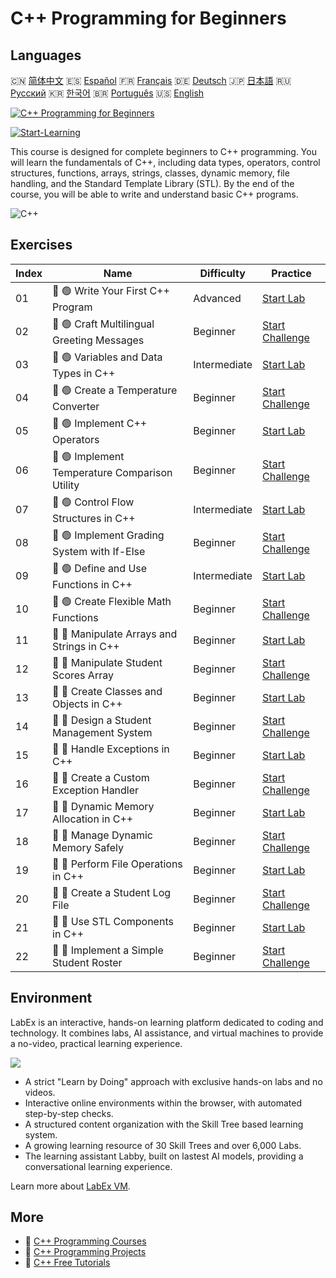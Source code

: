 # C++ Programming for Beginners

## Languages

🇨🇳 [简体中文](README_zh.md) 🇪🇸 [Español](README_es.md) 🇫🇷 [Français](README_fr.md) 🇩🇪 [Deutsch](README_de.md) 🇯🇵 [日本語](README_ja.md) 🇷🇺 [Русский](README_ru.md) 🇰🇷 [한국어](README_ko.md) 🇧🇷 [Português](README_pt.md) 🇺🇸 [English](README.md) 

[![C++ Programming for Beginners](https://cover-creator.labex.io/cpp-programming-for-beginners.png)](https://labex.io/courses/cpp-programming-for-beginners)

[![Start-Learning](https://img.shields.io/badge/Start-Learning-whitesmoke?style=for-the-badge)](https://labex.io/courses/cpp-programming-for-beginners)

This course is designed for complete beginners to C++ programming. You will learn the fundamentals of C++, including data types, operators, control structures, functions, arrays, strings, classes, dynamic memory, file handling, and the Standard Template Library (STL). By the end of the course, you will be able to write and understand basic C++ programs.

![C++](https://img.shields.io/badge/C++-whitesmoke?style=for-the-badge&logo=c++)


## Exercises

|   Index | Name                                           | Difficulty   | Practice                                                                                                                 |
|---------|------------------------------------------------|--------------|--------------------------------------------------------------------------------------------------------------------------|
|      01 | 📖 🟢 Write Your First C++ Program             | Advanced     | <a target='_blank' href='https://labex.io/tutorials/cpp-write-your-first-c-program-446069'>Start Lab</a>                 |
|      02 | 🎯 🟢 Craft Multilingual Greeting Messages     | Beginner     | <a target='_blank' href='https://labex.io/tutorials/cpp-craft-multilingual-greeting-messages-446094'>Start Challenge</a> |
|      03 | 📖 🟢 Variables and Data Types in C++          | Intermediate | <a target='_blank' href='https://labex.io/tutorials/cpp-variables-and-data-types-in-c-446078'>Start Lab</a>              |
|      04 | 🎯 🟢 Create a Temperature Converter           | Beginner     | <a target='_blank' href='https://labex.io/tutorials/c-create-a-temperature-converter-446144'>Start Challenge</a>         |
|      05 | 📖 🟢 Implement C++ Operators                  | Beginner     | <a target='_blank' href='https://labex.io/tutorials/cpp-implement-c-operators-446084'>Start Lab</a>                      |
|      06 | 🎯 🟢 Implement Temperature Comparison Utility | Beginner     | <a target='_blank' href='https://labex.io/tutorials/implement-temperature-comparison-utility-446145'>Start Challenge</a> |
|      07 | 📖 🟢 Control Flow Structures in C++           | Intermediate | <a target='_blank' href='https://labex.io/tutorials/cpp-control-flow-structures-in-c-446083'>Start Lab</a>               |
|      08 | 🎯 🟢 Implement Grading System with If-Else    | Beginner     | <a target='_blank' href='https://labex.io/tutorials/c-implement-grading-system-with-if-else-446149'>Start Challenge</a>  |
|      09 | 📖 🟢 Define and Use Functions in C++          | Intermediate | <a target='_blank' href='https://labex.io/tutorials/cpp-define-and-use-functions-in-c-446080'>Start Lab</a>              |
|      10 | 🎯 🟢 Create Flexible Math Functions           | Beginner     | <a target='_blank' href='https://labex.io/tutorials/c-create-flexible-math-functions-446161'>Start Challenge</a>         |
|      11 | 📖 🔵 Manipulate Arrays and Strings in C++     | Beginner     | <a target='_blank' href='https://labex.io/tutorials/cpp-manipulate-arrays-and-strings-in-c-446085'>Start Lab</a>         |
|      12 | 🎯 🔵 Manipulate Student Scores Array          | Beginner     | <a target='_blank' href='https://labex.io/tutorials/c-manipulate-student-scores-array-446194'>Start Challenge</a>        |
|      13 | 📖 🔵 Create Classes and Objects in C++        | Beginner     | <a target='_blank' href='https://labex.io/tutorials/cpp-create-classes-and-objects-in-c-446079'>Start Lab</a>            |
|      14 | 🎯 🔵 Design a Student Management System       | Beginner     | <a target='_blank' href='https://labex.io/tutorials/cpp-design-a-student-management-system-446288'>Start Challenge</a>   |
|      15 | 📖 🔵 Handle Exceptions in C++                 | Beginner     | <a target='_blank' href='https://labex.io/tutorials/cpp-handle-exceptions-in-c-446082'>Start Lab</a>                     |
|      16 | 🎯 🔵 Create a Custom Exception Handler        | Beginner     | <a target='_blank' href='https://labex.io/tutorials/cpp-create-a-custom-exception-handler-446292'>Start Challenge</a>    |
|      17 | 📖 🔵 Dynamic Memory Allocation in C++         | Beginner     | <a target='_blank' href='https://labex.io/tutorials/cpp-dynamic-memory-allocation-in-c-446081'>Start Lab</a>             |
|      18 | 🎯 🔵 Manage Dynamic Memory Safely             | Beginner     | <a target='_blank' href='https://labex.io/tutorials/cpp-manage-dynamic-memory-safely-446299'>Start Challenge</a>         |
|      19 | 📖 🔵 Perform File Operations in C++           | Beginner     | <a target='_blank' href='https://labex.io/tutorials/cpp-perform-file-operations-in-c-446086'>Start Lab</a>               |
|      20 | 🎯 🔵 Create a Student Log File                | Beginner     | <a target='_blank' href='https://labex.io/tutorials/cpp-create-a-student-log-file-446297'>Start Challenge</a>            |
|      21 | 📖 🔵 Use STL Components in C++                | Beginner     | <a target='_blank' href='https://labex.io/tutorials/cpp-use-stl-components-in-c-446087'>Start Lab</a>                    |
|      22 | 🎯 🔵 Implement a Simple Student Roster        | Beginner     | <a target='_blank' href='https://labex.io/tutorials/cpp-implement-a-simple-student-roster-446298'>Start Challenge</a>    |

## Environment

LabEx is an interactive, hands-on learning platform dedicated to coding and technology. It combines labs, AI assistance, and virtual machines to provide a no-video, practical learning experience.

![](https://tutorial-screenshot.getvm.io/images/vm-1725247253.png)

- A strict "Learn by Doing" approach with exclusive hands-on labs and no videos.
- Interactive online environments within the browser, with automated step-by-step checks.
- A structured content organization with the Skill Tree based learning system.
- A growing learning resource of 30 Skill Trees and over 6,000 Labs.
- The learning assistant Labby, built on lastest AI models, providing a conversational learning experience.

Learn more about [LabEx VM](https://support.labex.io/using-labex/virtual-machine).

## More

- 🔗 [C++ Programming Courses](https://github.com/labex-labs/awesome-programming-courses)
- 🔗 [C++ Programming Projects](https://github.com/labex-labs/awesome-programming-projects)
- 🔗 [C++ Free Tutorials](https://github.com/labex-labs/cpp-free-tutorials)

